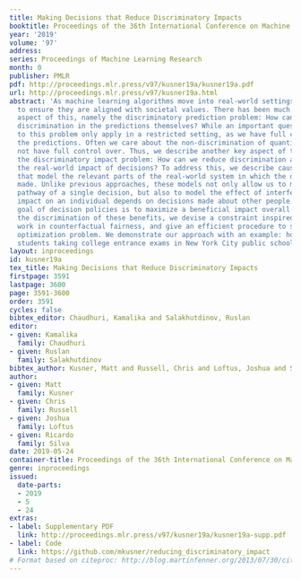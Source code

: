 ```yaml
---
title: Making Decisions that Reduce Discriminatory Impacts
booktitle: Proceedings of the 36th International Conference on Machine Learning
year: '2019'
volume: '97'
address: 
series: Proceedings of Machine Learning Research
month: 0
publisher: PMLR
pdf: http://proceedings.mlr.press/v97/kusner19a/kusner19a.pdf
url: http://proceedings.mlr.press/v97/kusner19a.html
abstract: 'As machine learning algorithms move into real-world settings, it is crucial
  to ensure they are aligned with societal values. There has been much work on one
  aspect of this, namely the discriminatory prediction problem: How can we reduce
  discrimination in the predictions themselves? While an important question, solutions
  to this problem only apply in a restricted setting, as we have full control over
  the predictions. Often we care about the non-discrimination of quantities we do
  not have full control over. Thus, we describe another key aspect of this challenge,
  the discriminatory impact problem: How can we reduce discrimination arising from
  the real-world impact of decisions? To address this, we describe causal methods
  that model the relevant parts of the real-world system in which the decisions are
  made. Unlike previous approaches, these models not only allow us to map the causal
  pathway of a single decision, but also to model the effect of interference–how the
  impact on an individual depends on decisions made about other people. Often, the
  goal of decision policies is to maximize a beneficial impact overall. To reduce
  the discrimination of these benefits, we devise a constraint inspired by recent
  work in counterfactual fairness, and give an efficient procedure to solve the constrained
  optimization problem. We demonstrate our approach with an example: how to increase
  students taking college entrance exams in New York City public schools.'
layout: inproceedings
id: kusner19a
tex_title: Making Decisions that Reduce Discriminatory Impacts
firstpage: 3591
lastpage: 3600
page: 3591-3600
order: 3591
cycles: false
bibtex_editor: Chaudhuri, Kamalika and Salakhutdinov, Ruslan
editor:
- given: Kamalika
  family: Chaudhuri
- given: Ruslan
  family: Salakhutdinov
bibtex_author: Kusner, Matt and Russell, Chris and Loftus, Joshua and Silva, Ricardo
author:
- given: Matt
  family: Kusner
- given: Chris
  family: Russell
- given: Joshua
  family: Loftus
- given: Ricardo
  family: Silva
date: 2019-05-24
container-title: Proceedings of the 36th International Conference on Machine Learning
genre: inproceedings
issued:
  date-parts:
  - 2019
  - 5
  - 24
extras:
- label: Supplementary PDF
  link: http://proceedings.mlr.press/v97/kusner19a/kusner19a-supp.pdf
- label: Code
  link: https://github.com/mkusner/reducing_discriminatory_impact
# Format based on citeproc: http://blog.martinfenner.org/2013/07/30/citeproc-yaml-for-bibliographies/
---
```

